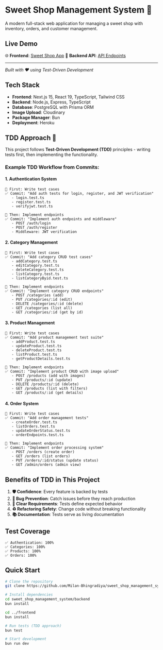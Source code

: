 # Sweet Shop Management System 🧁

A modern full-stack web application for managing a sweet shop with inventory, orders, and customer management.

## Live Demo

🌐 **Frontend**: [Sweet Shop App](https://sweet-shop-management-system-seven.vercel.app/)
🔧 **Backend API**: [API Endpoints](https://sweet-shop-management-system-60d31ee24ccf.herokuapp.com/)

---

_Built with ❤️ using Test-Driven Development_

## Tech Stack

- **Frontend**: Next.js 15, React 19, TypeScript, Tailwind CSS
- **Backend**: Node.js, Express, TypeScript
- **Database**: PostgreSQL with Prisma ORM
- **Image Upload**: Cloudinary
- **Package Manager**: Bun
- **Deployment**: Heroku

## TDD Approach 🔄

This project follows **Test-Driven Development (TDD)** principles - writing tests first, then implementing the functionality.

### Example TDD Workflow from Commits:

#### 1. Authentication System

```
📝 First: Write test cases
✅ Commit: "Add auth tests for login, register, and JWT verification"
   - login.test.ts
   - register.test.ts
   - verifyjwt.test.ts

🔧 Then: Implement endpoints
✅ Commit: "Implement auth endpoints and middleware"
   - POST /auth/login
   - POST /auth/register
   - Middleware: JWT verification
```

#### 2. Category Management

```
📝 First: Write test cases
✅ Commit: "Add category CRUD test cases"
   - addCategory.test.ts
   - editCategory.test.ts
   - deleteCategory.test.ts
   - listCategory.test.ts
   - listCategoryByid.test.ts

🔧 Then: Implement endpoints
✅ Commit: "Implement category CRUD endpoints"
   - POST /categories (add)
   - PUT /categories/:id (edit)
   - DELETE /categories/:id (delete)
   - GET /categories (list all)
   - GET /categories/:id (get by id)
```

#### 3. Product Management

```
📝 First: Write test cases
✅ Commit: "Add product management test suite"
   - addProduct.test.ts
   - updateProduct.test.ts
   - deleteProduct.test.ts
   - listProduct.test.ts
   - getProductDetails.test.ts

🔧 Then: Implement endpoints
✅ Commit: "Implement product CRUD with image upload"
   - POST /products (add with images)
   - PUT /products/:id (update)
   - DELETE /products/:id (delete)
   - GET /products (list with filters)
   - GET /products/:id (get details)
```

#### 4. Order System

```
📝 First: Write test cases
✅ Commit: "Add order management tests"
   - createOrder.test.ts
   - listOrders.test.ts
   - updateOrderStatus.test.ts
   - orderEndpoints.test.ts

🔧 Then: Implement endpoints
✅ Commit: "Implement order processing system"
   - POST /orders (create order)
   - GET /orders (list orders)
   - PUT /orders/:id/status (update status)
   - GET /admin/orders (admin view)
```

## Benefits of TDD in This Project

1. **🛡️ Confidence**: Every feature is backed by tests
2. **🐛 Bug Prevention**: Catch issues before they reach production
3. **📐 Clear Requirements**: Tests define expected behavior
4. **♻️ Refactoring Safety**: Change code without breaking functionality
5. **📚 Documentation**: Tests serve as living documentation

## Test Coverage

```
✅ Authentication: 100%
✅ Categories: 100%
✅ Products: 100%
✅ Orders: 100%
```

## Quick Start

```bash
# Clone the repository
git clone https://github.com/Milan-Bhingradiya/sweet_shop_management_system.git

# Install dependencies
cd sweet_shop_management_system/backend
bun install

cd ../frontend
bun install

# Run tests (TDD approach)
bun test

# Start development
bun run dev
```
